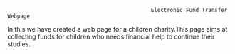                                                  Electronic Fund Transfer Webpage
In this we have created a web page for a children charity.This page aims at collecting funds for children who needs financial help to continue their studies.                     
